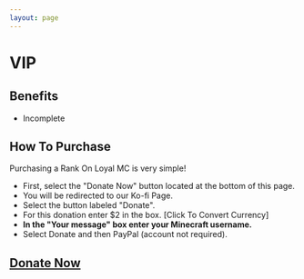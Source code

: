 ```yaml
---
layout: page
---
```


# VIP
## Benefits
- Incomplete

## How To Purchase
Purchasing a Rank On Loyal MC is very simple!
- First, select the "Donate Now" button located at the bottom of this page.
- You will be redirected to our Ko-fi Page.
- Select the button labeled "Donate".
- For this donation enter $2 in the box. [Click To Convert Currency]
- **In the "Your message" box enter your Minecraft username.**
- Select Donate and then PayPal (account not required).

## [Donate Now](https://ko-fi.com/mrspidercat)